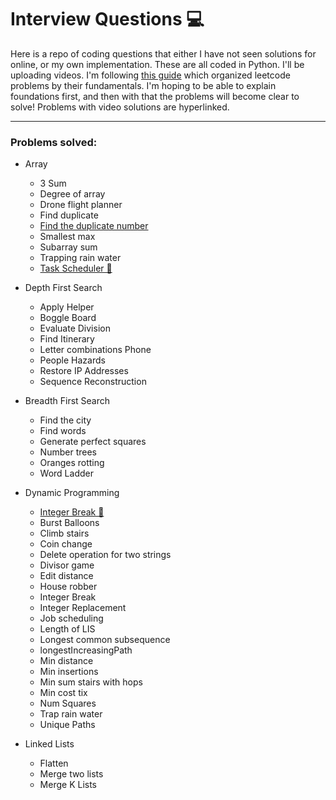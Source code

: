 # Interview Questions 💻

Here is a repo of coding questions that either I have not seen solutions for online, or my own implementation. These are all coded in Python. I'll be uploading videos. I'm following [this guide](https://docs.google.com/document/d/1wUCqhVHydWiDk6FJdFLSMpgigNrGcs4OFZg0Wa7JGEw/edit) which organized leetcode problems by their fundamentals. I'm hoping to be able to explain foundations first, and then with that the problems will become clear to solve! Problems with video solutions are hyperlinked.

---

### Problems solved:

* Array
  * 3 Sum
  * Degree of array
  * Drone flight planner
  * Find duplicate
  * [Find the duplicate number](https://www.youtube.com/watch?v=OM7yWsiRVGI)
  * Smallest max
  * Subarray sum
  * Trapping rain water
  * [Task Scheduler 🎦](https://youtu.be/QNQ6EIncxyw)

* Depth First Search
  * Apply Helper
  * Boggle Board
  * Evaluate Division
  * Find Itinerary
  * Letter combinations Phone
  * People Hazards
  * Restore IP Addresses
  * Sequence Reconstruction

* Breadth First Search
  * Find the city
  * Find words
  * Generate perfect squares
  * Number trees
  * Oranges rotting
  * Word Ladder

* Dynamic Programming
  * [Integer Break 🎦](https://www.youtube.com/watch?v=m0OFK5LeEyw)
  * Burst Balloons
  * Climb stairs
  * Coin change
  * Delete operation for two strings
  * Divisor game
  * Edit distance
  * House robber
  * Integer Break
  * Integer Replacement
  * Job scheduling
  * Length of LIS
  * Longest common subsequence
  * longestIncreasingPath
  * Min distance
  * Min insertions
  * Min sum stairs with hops
  * Min cost tix
  * Num Squares
  * Trap rain water
  * Unique Paths

* Linked Lists
  * Flatten
  * Merge two lists
  * Merge K Lists
